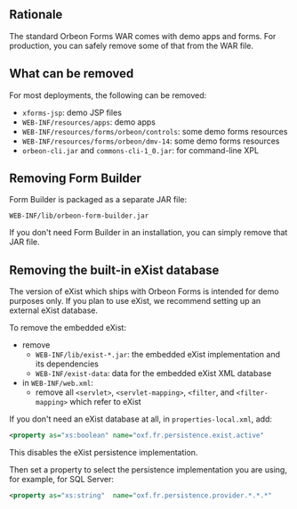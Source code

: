 ## Rationale

The standard Orbeon Forms WAR comes with demo apps and forms. For production, you can safely remove some of that from the WAR file.

## What can be removed

For most deployments, the following can be removed:

- `xforms-jsp`: demo JSP files
- `WEB-INF/resources/apps`: demo apps
- `WEB-INF/resources/forms/orbeon/controls`: some demo forms resources
- `WEB-INF/resources/forms/orbeon/dmv-14`: some demo forms resources
- `orbeon-cli.jar` and `commons-cli-1_0.jar`: for command-line XPL

## Removing Form Builder

Form Builder is packaged as a separate JAR file:

`WEB-INF/lib/orbeon-form-builder.jar`

If you don't need Form Builder in an installation, you can simply remove that JAR file.

## Removing the built-in eXist database

The version of eXist which ships with Orbeon Forms is intended for demo purposes only. If you plan to use eXist, we recommend setting up an external eXist database.

To remove the embedded eXist:

- remove
  - `WEB-INF/lib/exist-*.jar`: the embedded eXist implementation and its dependencies
  - `WEB-INF/exist-data`: data for the embedded eXist XML database
- in `WEB-INF/web.xml`:
  - remove all `<servlet>`, `<servlet-mapping>`, `<filter`, and `<filter-mapping>` which refer to eXist

If you don't need an eXist database at all, in `properties-local.xml`, add:

```xml
<property as="xs:boolean" name="oxf.fr.persistence.exist.active"                            value="false"/>
```

This disables the eXist persistence implementation.

Then set a property to select the persistence implementation you are using, for example, for SQL Server:

```xml
<property as="xs:string"  name="oxf.fr.persistence.provider.*.*.*"                          value="sqlserver"/>
```

